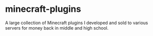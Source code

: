 minecraft-plugins
==========
A large collection of Minecraft plugins I developed and sold to various servers for money back in middle and high school.
